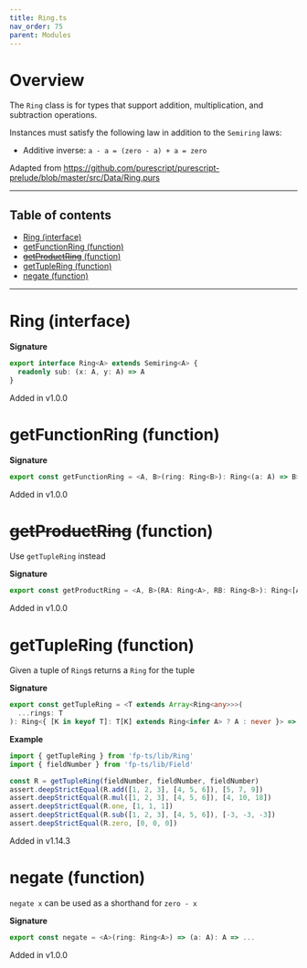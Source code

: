 ```yaml
---
title: Ring.ts
nav_order: 75
parent: Modules
---
```


# Overview

The `Ring` class is for types that support addition, multiplication, and subtraction operations.

Instances must satisfy the following law in addition to the `Semiring` laws:

- Additive inverse: `a - a = (zero - a) + a = zero`

Adapted from https://github.com/purescript/purescript-prelude/blob/master/src/Data/Ring.purs

---

<h2 class="text-delta">Table of contents</h2>

- [Ring (interface)](#ring-interface)
- [getFunctionRing (function)](#getfunctionring-function)
- [~~getProductRing~~ (function)](#getproductring-function)
- [getTupleRing (function)](#gettuplering-function)
- [negate (function)](#negate-function)

---

# Ring (interface)

**Signature**

```ts
export interface Ring<A> extends Semiring<A> {
  readonly sub: (x: A, y: A) => A
}
```

Added in v1.0.0

# getFunctionRing (function)

**Signature**

```ts
export const getFunctionRing = <A, B>(ring: Ring<B>): Ring<(a: A) => B> => ...
```

Added in v1.0.0

# ~~getProductRing~~ (function)

Use `getTupleRing` instead

**Signature**

```ts
export const getProductRing = <A, B>(RA: Ring<A>, RB: Ring<B>): Ring<[A, B]> => ...
```

Added in v1.0.0

# getTupleRing (function)

Given a tuple of `Ring`s returns a `Ring` for the tuple

**Signature**

```ts
export const getTupleRing = <T extends Array<Ring<any>>>(
  ...rings: T
): Ring<{ [K in keyof T]: T[K] extends Ring<infer A> ? A : never }> => ...
```

**Example**

```ts
import { getTupleRing } from 'fp-ts/lib/Ring'
import { fieldNumber } from 'fp-ts/lib/Field'

const R = getTupleRing(fieldNumber, fieldNumber, fieldNumber)
assert.deepStrictEqual(R.add([1, 2, 3], [4, 5, 6]), [5, 7, 9])
assert.deepStrictEqual(R.mul([1, 2, 3], [4, 5, 6]), [4, 10, 18])
assert.deepStrictEqual(R.one, [1, 1, 1])
assert.deepStrictEqual(R.sub([1, 2, 3], [4, 5, 6]), [-3, -3, -3])
assert.deepStrictEqual(R.zero, [0, 0, 0])
```

Added in v1.14.3

# negate (function)

`negate x` can be used as a shorthand for `zero - x`

**Signature**

```ts
export const negate = <A>(ring: Ring<A>) => (a: A): A => ...
```

Added in v1.0.0
